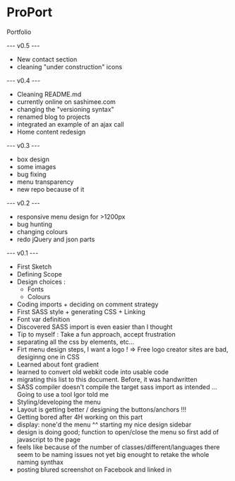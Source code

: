 # ProPort
Portfolio

--- v0.5 ---
- New contact section
- cleaning "under construction" icons

--- v0.4 ---
- Cleaning README.md
- currently online on sashimee.com
- changing the "versioning syntax"
- renamed blog to projects
- integrated an example of an ajax call
- Home content redesign

--- v0.3 ---
- box design
- some images
- bug fixing
- menu transparency
- new repo because of it

--- v0.2 ---

- responsive menu design for >1200px
- bug hunting
- changing colours
- redo jQuery and json parts

--- v0.1 ---

- First Sketch
- Defining Scope
- Design choices : 
    - Fonts
    - Colours
- Coding imports + deciding on comment strategy
- First SASS style + generating CSS + Linking
- Font var definition
- Discovered SASS import is even easier than I thought
- Tip to myself : Take a fun approach, accept frustration
- separating all the css by elements, etc...
- Firt menu design steps, I want a logo ! => Free logo creator sites are bad, desiginng one in CSS
- Learned about font gradient
- learned to convert old webkit code into usable code
- migrating this list to this document. Before, it was handwritten
- SASS compiler doesn't compile the target sass import as intended ... Going to use a tool Igor told me
- Styling/developing the menu
- Layout is getting better / designing the buttons/anchors !!! 
- Getting bored after 4H working on this part
- display: none'd the menu ^^ starting my nice design sidebar
- design is doing good; function to open/close the menu so first add of javascript to the page
- feels like because of the number of classes/different/languages there seem to be naming issues not yet big enought to retake the whole naming synthax
- posting blured screenshot on Facebook and linked in

